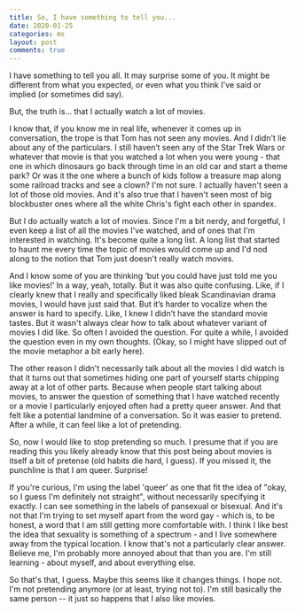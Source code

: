 ```yaml
---
title: So, I have something to tell you...
date: 2020-01-25
categories: ms
layout: post
comments: true
---
```


I have something to tell you all. It may surprise some of you. It might be different from what you expected, or even what you think I've said or implied (or sometimes did say).

But, the truth is... that I actually watch a lot of movies.

I know that, if you know me in real life, whenever it comes up in conversation, the trope is that Tom has not seen any movies. And I didn't lie about any of the particulars. I still haven’t seen any of the Star Trek Wars or whatever that movie is that you watched a lot when you were young - that one in which dinosaurs go back through time in an old car and start a theme park? Or was it the one where a bunch of kids follow a treasure map along some railroad tracks and see a clown? I'm not sure. I actually haven't seen a lot of those old movies. And it's also true that I haven't seen most of big blockbuster ones where all the white Chris's fight each other in spandex.

But I do actually watch a lot of movies. Since I'm a bit nerdy, and forgetful, I even keep a list of all the movies I've watched, and of ones that I'm interested in watching. It's become quite a long list. A long list that started to haunt me every time the topic of movies would come up and I'd nod along to the notion that Tom just doesn't really watch movies.

And I know some of you are thinking ‘but you could have just told me you like movies!’ In a way, yeah, totally. But it was also quite confusing. Like, if I clearly knew that I really and specifically liked bleak Scandinavian drama movies, I would have just said that. But it’s harder to vocalize when the answer is hard to specify. Like, I knew I didn’t have the standard movie tastes. But it wasn't always clear how to talk about whatever variant of movies I did like. So often I avoided the question. For quite a while, I avoided the question even in my own thoughts. (Okay, so I might have slipped out of the movie metaphor a bit early here).

The other reason I didn't necessarily talk about all the movies I did watch is that it turns out that sometimes hiding one part of yourself starts chipping away at a lot of other parts. Because when people start talking about movies, to answer the question of something that I have watched recently or a movie I particularly enjoyed often had a pretty queer answer. And that felt like a potential landmine of a conversation. So it was easier to pretend. After a while, it can feel like a lot of pretending.

So, now I would like to stop pretending so much. I presume that if you are reading this you likely already know that this post being about movies is itself a bit of pretense (old habits die hard, I guess). If you missed it, the punchline is that I am queer. Surprise!

If you're curious, I'm using the label 'queer' as one that fit the idea of "okay, so I guess I'm definitely not straight", without necessarily specifying it exactly. I can see something in the labels of pansexual or bisexual. And it's not that I'm trying to set myself apart from the word gay - which is, to be honest, a word that I am still getting more comfortable with. I think I like best the idea that sexuality is something of a spectrum - and I live somewhere away from the typical location. I know that's not a particularly clear answer. Believe me, I'm probably more annoyed about that than you are. I'm still learning - about myself, and about everything else.

So that's that, I guess. Maybe this seems like it changes things. I hope not. I'm not pretending anymore (or at least, trying not to). I'm still basically the same person -- it just so happens that I also like movies.
